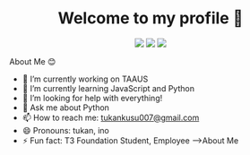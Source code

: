 <h1 align="center">Welcome to my profile 👋</h1>
<p align="center">
  <a href="https://open.spotify.com/user/lczlaz5k9o6um7rs8gmyio9mv?si=b17b640b7d2744c2" target"blank_"><img src="https://img.shields.io/badge/Spotify%20-1ed760.svg?&style=for-the-badge&logo=spotify&logoColor=white"></a>
  <a href="https://www.reddit.com/user/AcronisPyIno" target"blank_"><img src="https://img.shields.io/badge/reddit%20-ff3b00.svg?&style=for-the-badge&logo=reddit&logoColor=white"></a>
  <a href="https://www.instagram.com/ino.cpp/" target"blank_"><img src="https://img.shields.io/badge/INSTAGRAM%20-DC3175.svg?&style=for-the-badge&logo=instagram&logoColor=white"></a>

About Me 😊
  </a>
- 🔭 I’m currently working on TAAUS
- 🌱 I’m currently learning JavaScript and Python
- 🤔 I’m looking for help with everything!
- 💬 Ask me about Python
- 📫 How to reach me: tukankusu007@gmail.com
- 😄 Pronouns: tukan, ino
- ⚡ Fun fact: T3 Foundation Student, Employee
-->About Me
  </p>


